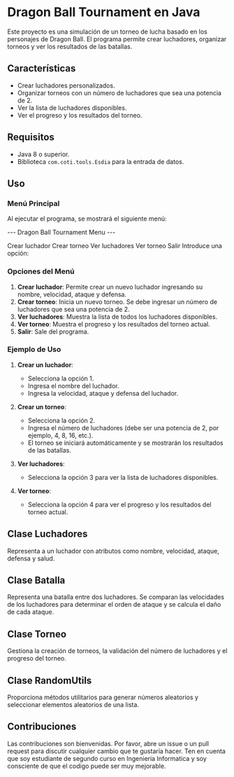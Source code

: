 # Dragon Ball Tournament en Java

Este proyecto es una simulación de un torneo de lucha basado en los personajes de Dragon Ball. El programa permite crear luchadores, organizar torneos y ver los resultados de las batallas.

## Características

- Crear luchadores personalizados.
- Organizar torneos con un número de luchadores que sea una potencia de 2.
- Ver la lista de luchadores disponibles.
- Ver el progreso y los resultados del torneo.

## Requisitos

- Java 8 o superior.
- Biblioteca `com.coti.tools.Esdia` para la entrada de datos.

## Uso

### Menú Principal

Al ejecutar el programa, se mostrará el siguiente menú:

--- Dragon Ball Tournament Menu ---

Crear luchador
Crear torneo
Ver luchadores
Ver torneo
Salir
Introduce una opción:

### Opciones del Menú

1. **Crear luchador**: Permite crear un nuevo luchador ingresando su nombre, velocidad, ataque y defensa.
2. **Crear torneo**: Inicia un nuevo torneo. Se debe ingresar un número de luchadores que sea una potencia de 2.
3. **Ver luchadores**: Muestra la lista de todos los luchadores disponibles.
4. **Ver torneo**: Muestra el progreso y los resultados del torneo actual.
5. **Salir**: Sale del programa.

### Ejemplo de Uso

1. **Crear un luchador**:
   - Selecciona la opción 1.
   - Ingresa el nombre del luchador.
   - Ingresa la velocidad, ataque y defensa del luchador.

2. **Crear un torneo**:
   - Selecciona la opción 2.
   - Ingresa el número de luchadores (debe ser una potencia de 2, por ejemplo, 4, 8, 16, etc.).
   - El torneo se iniciará automáticamente y se mostrarán los resultados de las batallas.

3. **Ver luchadores**:
   - Selecciona la opción 3 para ver la lista de luchadores disponibles.

4. **Ver torneo**:
   - Selecciona la opción 4 para ver el progreso y los resultados del torneo actual.

## Clase Luchadores

Representa a un luchador con atributos como nombre, velocidad, ataque, defensa y salud.

## Clase Batalla

Representa una batalla entre dos luchadores. Se comparan las velocidades de los luchadores para determinar el orden de ataque y se calcula el daño de cada ataque.

## Clase Torneo

Gestiona la creación de torneos, la validación del número de luchadores y el progreso del torneo.

## Clase RandomUtils

Proporciona métodos utilitarios para generar números aleatorios y seleccionar elementos aleatorios de una lista.

## Contribuciones

Las contribuciones son bienvenidas. Por favor, abre un issue o un pull request para discutir cualquier cambio que te gustaría hacer. Ten en cuenta que soy estudiante de segundo curso en Ingenieria Informatica y soy consciente de que el codigo puede ser muy mejorable.
